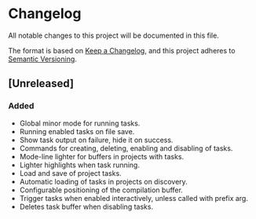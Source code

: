 # Changelog

All notable changes to this project will be documented in this file.

The format is based on [Keep a Changelog](https://keepachangelog.com/en/1.0.0/),
and this project adheres to [Semantic Versioning](https://semver.org/spec/v2.0.0.html).

## [Unreleased]
### Added
- Global minor mode for running tasks.
- Running enabled tasks on file save.
- Show task output on failure, hide it on success.
- Commands for creating, deleting, enabling and disabling of tasks.
- Mode-line lighter for buffers in projects with tasks.
- Lighter highlights when task running.
- Load and save of project tasks.
- Automatic loading of tasks in projects on discovery.
- Configurable positioning of the compilation buffer.
- Trigger tasks when enabled interactively, unless called with prefix
  arg.
- Deletes task buffer when disabling tasks.

